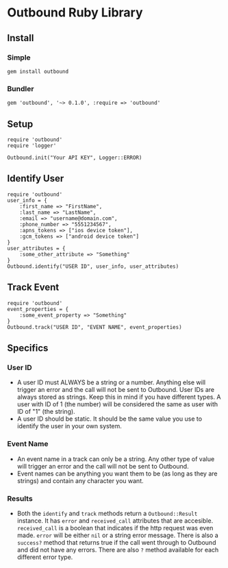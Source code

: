 # Outbound Ruby Library

## Install
### Simple
    gem install outbound

### Bundler
    gem 'outbound', '~> 0.1.0', :require => 'outbound'

## Setup
    require 'outbound'
    require 'logger'

    Outbound.init("Your API KEY", Logger::ERROR)

## Identify User

    require 'outbound'
    user_info = {
        :first_name => "FirstName",
        :last_name => "LastName",
        :email => "username@domain.com",
        :phone_number => "5551234567",
        :apns_tokens => ["ios device token"],
        :gcm_tokens => ["android device token"]
    }
    user_attributes = {
        :some_other_attribute => "Something"
    }
    Outbound.identify("USER ID", user_info, user_attributes)

## Track Event

    require 'outbound'
    event_properties = {
        :some_event_property => "Something"
    }
    Outbound.track("USER ID", "EVENT NAME", event_properties)

## Specifics
### User ID
- A user ID must ALWAYS be a string or a number. Anything else will trigger an error and the call will not be sent to Outbound. User IDs are always stored as strings. Keep this in mind if you have different types. A user with ID of 1 (the number) will be considered the same as user with ID of "1" (the string).
- A user ID should be static. It should be the same value you use to identify the user in your own system.

### Event Name
- An event name in a track can only be a string. Any other type of value will trigger an error and the call will not be sent to Outbound.
- Event names can be anything you want them to be (as long as they are strings) and contain any character you want.

### Results
- Both the `identify` and `track` methods return a `Outbound::Result` instance. It has `error` and `received_call` attributes that are accesible. `received_call` is a boolean that indicates if the http request was even made. `error` will be either `nil` or a string error message. There is also a `success?` method that returns true if the call went through to Outbound and did not have any errors. There are also `?` method available for each different error type.
